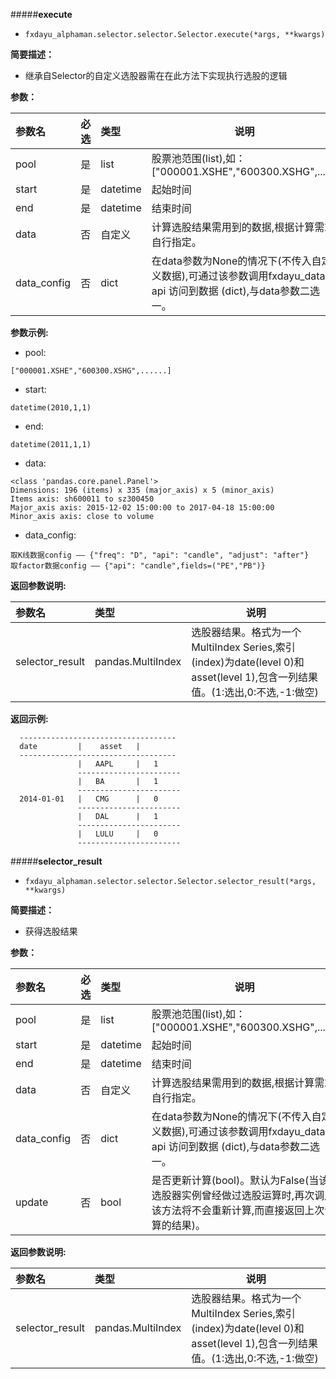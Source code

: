 #####**execute**
- ` fxdayu_alphaman.selector.selector.Selector.execute(*args, **kwargs) `

**简要描述：**

- 继承自Selector的自定义选股器需在在此方法下实现执行选股的逻辑

**参数：**

|参数名|必选|类型|说明|
|:----    |:---|:----- |-----   |
|pool|是  |list |股票池范围(list),如：["000001.XSHE","600300.XSHG",......]|
|start|是|datetime|起始时间|
|end|是|datetime|结束时间|
|data|否|自定义|计算选股结果需用到的数据,根据计算需求自行指定。|
|data_config|否|dict|在data参数为None的情况下(不传入自定义数据),可通过该参数调用fxdayu_data api 访问到数据 (dict),与data参数二选一。|

**参数示例:**

- pool:

```
["000001.XSHE","600300.XSHG",......]
```

- start:

```
datetime(2010,1,1)
```

- end:

```
datetime(2011,1,1)
```

- data:

```
<class 'pandas.core.panel.Panel'>
Dimensions: 196 (items) x 335 (major_axis) x 5 (minor_axis)
Items axis: sh600011 to sz300450
Major_axis axis: 2015-12-02 15:00:00 to 2017-04-18 15:00:00
Minor_axis axis: close to volume
```

- data_config:

```
取K线数据config —— {"freq": "D", "api": "candle", "adjust": "after"}
取factor数据config —— {"api": "candle",fields=("PE","PB")}
```

 **返回参数说明:**

|参数名|类型|说明|
|:-----  |:-----|-----                           |
|selector_result|pandas.MultiIndex   |选股器结果。格式为一个MultiIndex Series,索引(index)为date(level 0)和asset(level 1),包含一列结果值。(1:选出,0:不选,-1:做空)|

**返回示例:**
```
  -----------------------------------
  date         |    asset   |
  -----------------------------------
               |   AAPL     |   1
               -----------------------
               |   BA       |   1
               -----------------------
  2014-01-01   |   CMG      |   0
               -----------------------
               |   DAL      |   1
               -----------------------
               |   LULU     |   0
               -----------------------
```

#####**selector_result**
- ` fxdayu_alphaman.selector.selector.Selector.selector_result(*args, **kwargs) `

**简要描述：**

- 获得选股结果

**参数：**

|参数名|必选|类型|说明|
|:----    |:---|:----- |-----   |
|pool|是  |list |股票池范围(list),如：["000001.XSHE","600300.XSHG",......]|
|start|是|datetime|起始时间|
|end|是|datetime|结束时间|
|data|否|自定义|计算选股结果需用到的数据,根据计算需求自行指定。|
|data_config|否|dict|在data参数为None的情况下(不传入自定义数据),可通过该参数调用fxdayu_data api 访问到数据 (dict),与data参数二选一。|
|update|否|bool|是否更新计算(bool)。默认为False(当该选股器实例曾经做过选股运算时,再次调用该方法将不会重新计算,而直接返回上次计算的结果)。|

 **返回参数说明:**

|参数名|类型|说明|
|:-----  |:-----|-----                           |
|selector_result|pandas.MultiIndex   |选股器结果。格式为一个MultiIndex Series,索引(index)为date(level 0)和asset(level 1),包含一列结果值。(1:选出,0:不选,-1:做空)|
